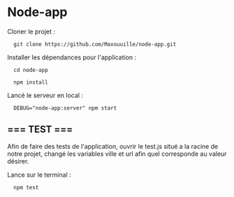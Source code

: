 # Node-app

Cloner le projet : 
```
  git clone https://github.com/Maxouuille/node-app.git
```
Installer les dépendances pour l'application :
```
  cd node-app

  npm install
```
Lancé le serveur en local : 
```
  DEBUG="node-app:server" npm start
```
## === TEST ===

Afin de faire des tests de l'application, ouvrir le test.js situé a la racine de notre projet, changé les variables ville et url afin quel corresponde au valeur désirer.

Lance sur le terminal :
```
  npm test
```
